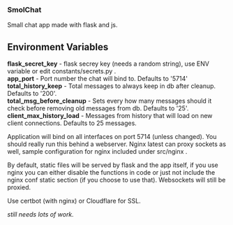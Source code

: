 ### SmolChat
Small chat app made with flask and js.

## Environment Variables

**flask_secret_key** - flask secrey key (needs a random string), use ENV variable or edit constants/secrets.py . <br>
**app_port** - Port number the chat will bind to. Defaults to '5714'  <br>
**total_history_keep** - Total messages to always keep in db after cleanup. Defaults to '200'. <br>
**total_msg_before_cleanup** - Sets every how many messages should it check before removing old messages from db. Defaults to '25'.<br>
**client_max_history_load** - Messages from history that will load on new client connections. Defaults to 25 messages. <br>


Application will bind on all interfaces on port 5714 (unless changed). You should really run this behind a webserver. Nginx latest can proxy sockets as well, sample configuration for nginx included under src/nginx .

By default, static files will be served by flask and the app itself, if you use nginx you can either disable the functions in code or just not include the nginx conf static section (if you choose to use that). Websockets will still be proxied.

Use certbot (with nginx) or Cloudflare for SSL.


_still needs lots of work._

<!-- ![Image demo image](/src/static/img/demo.png) -->